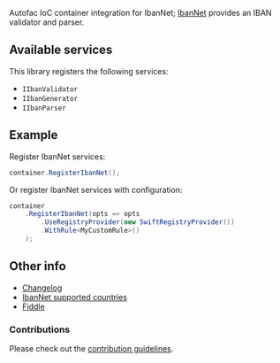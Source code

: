 Autofac IoC container integration for IbanNet; [IbanNet](https://github.com/skwasjer/IbanNet) provides an IBAN validator and parser.

## Available services

This library registers the following services:

- `IIbanValidator`
- `IIbanGenerator`
- `IIbanParser`

## Example

Register IbanNet services:

```csharp
container.RegisterIbanNet();
```

Or register IbanNet services with configuration:

```csharp
container
    .RegisterIbanNet(opts => opts
        .UseRegistryProvider(new SwiftRegistryProvider())
        .WithRule<MyCustomRule>()
    );
```

## Other info

- [Changelog](https://github.com/skwasjer/IbanNet/blob/main/CHANGELOG.md)
- [IbanNet supported countries](https://github.com/skwasjer/IbanNet/blob/main/SupportedCountries.md)
- [Fiddle](https://dotnetfiddle.net/JeGa9x)

### Contributions

Please check out the [contribution guidelines](https://github.com/skwasjer/IbanNet/blob/main/CONTRIBUTING.md).
